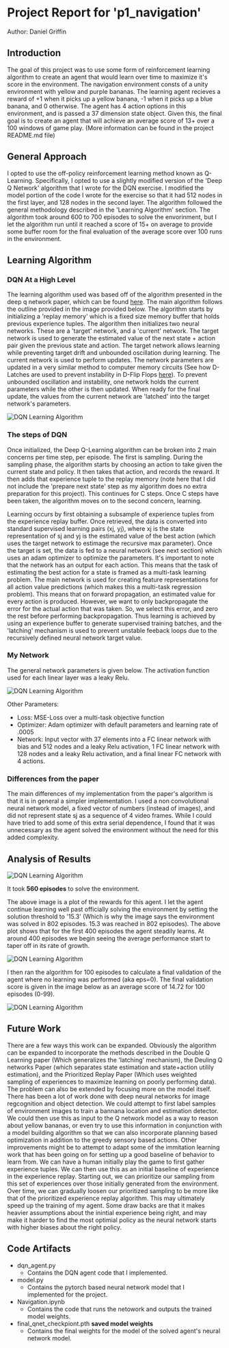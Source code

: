 # Project Report for 'p1_navigation'

Author: Daniel Griffin

## Introduction

The goal of this project was to use some form of reinforcement learning algorithm to create an agent that would learn over time to maximize it's score in the environment. The navigation environment consts of a unity environment with yellow and purple bananas. The learning agent recieves a reward of +1 when it picks up a yellow banana,  -1 when it picks up a blue banana, and 0 otherwise. The agent has 4 action options in this environment, and is passed a 37 dimension state object. Given this, the final goal is to create an agent that will achieve an average score of 13+ over a 100 windows of game play. (More information can be found in the project README.md file)

## General Approach

I opted to use the off-policy reinforcement learning method known as Q-Learning. Specifically, I opted to use a slightly modified version of the 'Deep Q Network' algorithm that I wrote for the DQN exercise. I modified the model portion of the code I wrote for the exercise so that it had 512 nodes in the first layer, and 128 nodes in the second layer. The algorithm followed the general methodology described in the 'Learning Algorithm' section. The algorithm took around 600 to 700 episodes to solve the envorinment, but I let the algorithm run until it reached a score of 15+ on average to provide some buffer room for the final evaluation of the average score over 100 runs in the environment.

## Learning Algorithm

### DQN At a High Level

The learning algorithm used was based off of the algorithm presented in the deep q network paper, which can be found [here](https://www.nature.com/articles/nature14236). The main algorithm follows the outline provided in the image provided below. The algorithm starts by initializing a 'replay memory' which is a fixed size memory buffer that holds previous experience tuples. The algorithm then initializes two neural networks. These are a 'target' network, and a 'current' network. The target network is used to generate the estimated value of the next state + action pair given the previous state and action. The target network allows learning while preventing target drift and unbounded oscillation during learning. The current network is used to perform updates. The network parameters are updated in a very similar method to computer memory circuits (See how D-Latches are used to prevent instability in D-Flip Flops [here](https://en.wikibooks.org/wiki/Electronics/Latches_and_Flip_Flops)). To prevent unbounded oscillation and instability, one network holds the current parameters while the other is then updated. When ready for the final update, the values from the current network are 'latched' into the target network's parameters. 

![DQN Learning Algorithm](https://github.com/dcompgriff/p1_navigation/blob/master/report_images/deep_q_network_algorithm.png)

### The steps of DQN

Once initialized, the Deep Q-Learning algorithm can be broken into 2 main concerns per time step, per episode. The first is sampling. During the sampling phase, the algorithm starts by choosing an action to take given the current state and policy. It then takes that action, and records the reward. It then adds that experience tuple to the replay memory (note here that I did not include the 'prepare next state' step as my algorithm does no extra preparation for this project). This continues for C steps. Once C steps have been taken, the algorithm moves on to the second concern, learning. 

Learning occurs by first obtaining a subsample of experience tuples from the experience replay buffer. Once retrieved, the data is converted into standard supervised learning pairs (xj, yj), where xj is the state representation of sj and yj is the estimated value of the best action (which uses the target network to estimage the recursive max parameter). Once the target is set, the data is fed to a neural network (see next section) which uses an adam optimizer to optimize the parameters. It's important to note that the network has an output for each action. This means that the task of estimating the best action for a state is framed as a multi-task learning problem. The main network is used for creating feature representations for all action value predictions (which makes this a multi-task regression problem). This means that on forward propagation, an estimated value for every action is produced. However, we want to only backpropagate the error for the actual action that was taken. So, we select this error, and zero the rest before performing backpropagation. Thus learning is achieved by using an experience buffer to generate supervised training batches, and the 'latching' mechanism is used to prevent unstable feeback loops due to the recursively defined neural network target value.

### My Network

The general network parameters is given below. The activation function used for each linear layer was a leaky Relu. 

![DQN Learning Algorithm](https://github.com/dcompgriff/p1_navigation/blob/master/report_images/network.png)

Other Parameters:
* Loss: MSE-Loss over a multi-task objective function
* Optimizer: Adam optimizer with default parameters and learning rate of .0005
* Network: Input vector with 37 elements into a FC linear network with bias and 512 nodes and a leaky Relu activation, 1 FC linear network with 128 nodes and a leaky Relu activation, and a final linear FC network with 4 actions.

### Differences from the paper

The main differences of my implementation from the paper's algorithm is that it is in general a simpler implementation. I used a non convolutional neural network model, a fixed vector of numbers (instead of images), and did not represent state sj as a sequence of 4 video frames. While I could have tried to add some of this extra serial dependence, I found that it was unnecessary as the agent solved the environment without the need for this added complexity. 

## Analysis of Results

![DQN Learning Algorithm](https://github.com/dcompgriff/p1_navigation/blob/master/report_images/training_results_13.png)

It took **560 episodes** to solve the environment. 

The above image is a plot of the rewards for this agent. I let the agent continue learning well past officially solving the environment by setting the solution threshold to '15.3' (Which is why the image says the environment was solved in 802 episodes. 15.3 was reached in 802 episodes). The above plot shows that for the first 400 episodes the agent steadily learns. At around 400 episodes we begin seeing the average performance start to taper off in its rate of growth.

![DQN Learning Algorithm](https://github.com/dcompgriff/p1_navigation/blob/master/report_images/training_results.png)

I then ran the algorithm for 100 episodes to calculate a final validation of the agent where no learning was performed (aka eps=0). The final validation score is given in the image below as an average score of 14.72 for 100 episodes (0-99). 

![DQN Learning Algorithm](https://github.com/dcompgriff/p1_navigation/blob/master/report_images/final_validation.png)

## Future Work

There are a few ways this work can be expanded. Obviously the algorithm can be expanded to incorporate the methods described in the Double Q Learning paper (Which generalizes the 'latching' mechanism), the Deuling Q networks Paper (which separates state estimation and state+action utilily estimation), and the Prioritized Replay Paper (Which uses weighted sampling of experiences to maximize learning on poorly performing data). The problem can also be extended by focusing more on the model itself. There has been a lot of work done with deep neural networks for image regcognition and object detection. We could attempt to first label samples of environment images to train a bannana location and estimation detector. We could then use this as input to the Q network model as a way to reason about yellow bananas, or even try to use this information in conjunction with a model building algorithm so that we can also incorporate planning based optimization in addition to the greedy sensory based actions. Other improvements might be to attempt to adapt some of the immitation learning work that has been going on for setting up a good baseline of behavior to learn from. We can have a human initially play the game to first gather experience tuples. We can then use this as an initial baseline of experience in the experience replay. Starting out, we can prioritize our sampling from this set of experiences over those initially generated from the environment. Over time, we can gradually loosen our prioritized sampling to be more like that of the prioritized experience replay algorithm. This may ultimately speed up the training of my agent. Some draw backs are that it makes heavier assumptions about the inintial experience being right, and may make it harder to find the most optimial policy as the neural network starts with higher biases about the right policy.

## Code Artifacts

* dqn_agent.py
    * Contains the DQN agent code that I implemented.
* model.py
    * Contains the pytorch based neural network model that I implemented for the project.
* Navigation.ipynb
    * Contains the code that runs the netowork and outputs the trained model weights.
* final_qnet_checkpiont.pth **saved model weights**
    * Contains the final weights for the model of the solved agent's neural network model.








